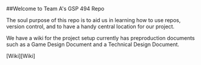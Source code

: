 ##Welcome to Team A's GSP 494 Repo  

The soul purpose of this repo is to aid us in learning how to use repos, version control, and to have a handy central location for our project.  

We have a wiki for the project setup currently has preproduction documents such as a Game Design Document and a Technical Design Document.  

[Wiki][Wiki]